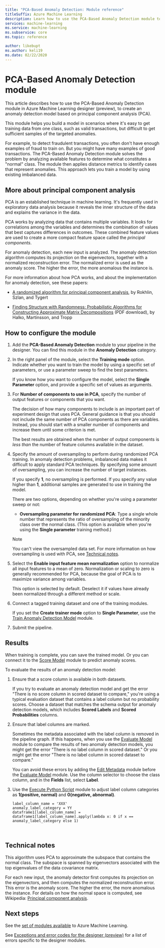 ```yaml
---
title: "PCA-Based Anomaly Detection: Module reference"
titleSuffix: Azure Machine Learning
description: Learn how to use the PCA-Based Anomaly Detection module to create an anomaly detection model based on principal component analysis (PCA).
services: machine-learning
ms.service: machine-learning
ms.subservice: core
ms.topic: reference

author: likebupt
ms.author: keli19
ms.date: 02/22/2020
---
```


# PCA-Based Anomaly Detection module

This article describes how to use the PCA-Based Anomaly Detection module in Azure Machine Learning designer (preview), to create an anomaly detection model based on principal component analysis (PCA).

This module helps you build a model in scenarios where it's easy to get training data from one class, such as valid transactions, but difficult to get sufficient samples of the targeted anomalies. 

For example, to detect fraudulent transactions, you often don't have enough examples of fraud to train on. But you might have many examples of good transactions. The PCA-Based Anomaly Detection module solves the problem by analyzing available features to determine what constitutes a "normal" class. The module then applies distance metrics to identify cases that represent anomalies. This approach lets you train a model by using existing imbalanced data.

## More about principal component analysis

PCA is an established technique in machine learning. It's frequently used in exploratory data analysis because it reveals the inner structure of the data and explains the variance in the data.

PCA works by analyzing data that contains multiple variables. It looks for correlations among the variables and determines the combination of values that best captures differences in outcomes. These combined feature values are used to create a more compact feature space called the *principal components*.

For anomaly detection, each new input is analyzed. The anomaly detection algorithm computes its projection on the eigenvectors, together with a normalized reconstruction error. The normalized error is used as the anomaly score. The higher the error, the more anomalous the instance is.

For more information about how PCA works, and about the implementation for anomaly detection, see these papers:

- [A randomized algorithm for principal component analysis](https://arxiv.org/abs/0809.2274), by Rokhlin, Szlan, and Tygert

- [Finding Structure with Randomness: Probabilistic Algorithms for Constructing Approximate Matrix Decompositions](http://users.cms.caltech.edu/~jtropp/papers/HMT11-Finding-Structure-SIREV.pdf) (PDF download), by Halko, Martinsson, and Tropp

## How to configure the module

1. Add the **PCA-Based Anomaly Detection** module to your pipeline in the designer. You can find this module in the **Anomaly Detection** category.

2. In the right panel of the module, select the **Training mode** option. Indicate whether you want to train the model by using a specific set of parameters, or use a parameter sweep to find the best parameters.

    If you know how you want to configure the model, select the **Single Parameter** option, and provide a specific set of values as arguments.

3. For **Number of components to use in PCA**, specify the number of output features or components that you want.

    The decision of how many components to include is an important part of experiment design that uses PCA. General guidance is that you should not include the same number of PCA components as there are variables. Instead, you should start with a smaller number of components and increase them until some criterion is met.

    The best results are obtained when the number of output components is *less than* the number of feature columns available in the dataset.

4. Specify the amount of oversampling to perform during randomized PCA training. In anomaly detection problems, imbalanced data makes it difficult to apply standard PCA techniques. By specifying some amount of oversampling, you can increase the number of target instances.

    If you specify **1**, no oversampling is performed. If you specify any value higher than **1**, additional samples are generated to use in training the model.

    There are two options, depending on whether you're using a parameter sweep or not:

    - **Oversampling parameter for randomized PCA**: Type a single whole number that represents the ratio of oversampling of the minority class over the normal class. (This option is available when you're using the **Single parameter** training method.)

    > [!NOTE]
    > You can't view the oversampled data set. For more information on how oversampling is used with PCA, see [Technical notes](#technical-notes).

5. Select the **Enable input feature mean normalization** option to normalize all input features to a mean of zero. Normalization or scaling to zero is generally recommended for PCA, because the goal of PCA is to maximize variance among variables.

    This option is selected by default. Deselect it if values have already been normalized through a different method or scale.

6. Connect a tagged training dataset and one of the training modules.

   If you set the **Create trainer mode** option to **Single Parameter**, use the [Train Anomaly Detection Model](train-anomaly-detection-model.md) module.

7. Submit the pipeline.

## Results

When training is complete, you can save the trained model. Or you can connect it to the [Score Model](score-model.md) module to predict anomaly scores.

To evaluate the results of an anomaly detection model:

1. Ensure that a score column is available in both datasets.

    If you try to evaluate an anomaly detection model and get the error "There is no score column in scored dataset to compare," you're using a typical evaluation dataset that contains a label column but no probability scores. Choose a dataset that matches the schema output for anomaly detection models, which includes **Scored Labels** and **Scored Probabilities** columns.

2. Ensure that label columns are marked.

    Sometimes the metadata associated with the label column is removed in the pipeline graph. If this happens, when you use the [Evaluate Model](evaluate-model.md) module to compare the results of two anomaly detection models, you might get the error "There is no label column in scored dataset." Or you might get the error "There is no label column in scored dataset to compare."

    You can avoid these errors by adding the [Edit Metadata](edit-metadata.md) module before the [Evaluate Model](evaluate-model.md) module. Use the column selector to choose the class column, and in the **Fields** list, select **Label**.

3. Use the [Execute Python Script](execute-python-script.md) module to adjust label column categories as **1(positive, normal)** and **0(negative, abnormal)**.

    ````
    label_column_name = 'XXX'
    anomaly_label_category = YY
    dataframe1[label_column_name] = dataframe1[label_column_name].apply(lambda x: 0 if x == anomaly_label_category else 1)
    ````

    ​
## Technical notes

This algorithm uses PCA to approximate the subspace that contains the normal class. The subspace is spanned by eigenvectors associated with the top eigenvalues of the data covariance matrix. 

For each new input, the anomaly detector first computes its projection on the eigenvectors, and then computes the normalized reconstruction error. This error is the anomaly score. The higher the error, the more anomalous the instance. For details on how the normal space is computed, see Wikipedia: [Principal component analysis](https://wikipedia.org/wiki/Principal_component_analysis). 


## Next steps

See the [set of modules available](module-reference.md) to Azure Machine Learning. 

See [Exceptions and error codes for the designer (preview)](designer-error-codes.md) for a list of errors specific to the designer modules.